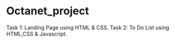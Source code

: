 # Octanet_project
Task 1: Landing Page using HTML & CSS.
Task 2: To Do List using HTML,CSS & Javascript.

